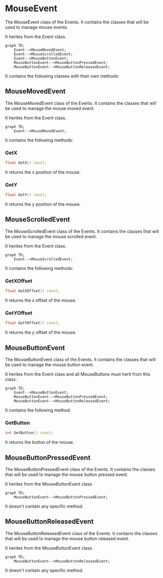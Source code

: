 # MouseEvent

The MouseEvent class of the Events. It contains the classes that will be used to manage mouse events.

It herites from the Event class.

```mermaid
graph TD;
    Event-->MouseMovedEvent;
    Event-->MouseScrolledEvent;
    Event-->MouseButtonEvent;
    MouseButtonEvent-->MouseButtonPressedEvent;
    MouseButtonEvent-->MouseButtonReleasedEvent;
```

It contains the following classes with their own methods:

## MouseMovedEvent

The MouseMovedEvent class of the Events. It contains the classes that will be used to manage the mouse moved event.

It herites from the Event class.

```mermaid
graph TD;
    Event-->MouseMovedEvent;
```

It contains the following methods:

### GetX

```c++
float GetX() const;
```

It returns the x position of the mouse.

### GetY

```c++
float GetY() const;
```

It returns the y position of the mouse.

## MouseScrolledEvent

The MouseScrolledEvent class of the Events. It contains the classes that will be used to manage the mouse scrolled event.

It herites from the Event class.

```mermaid
graph TD;
    Event-->MouseScrolledEvent;
```

It contains the following methods:

### GetXOffset

```c++
float GetXOffset() const;
```

It returns the x offset of the mouse.

### GetYOffset

```c++
float GetYOffset() const;
```

It returns the y offset of the mouse.

## MouseButtonEvent

The MouseButtonEvent class of the Events. It contains the classes that will be used to manage the mouse button event.

It herites from the Event class and all MouseButtons must herit from this class :

```mermaid
graph TD;
    Event-->MouseButtonEvent;
    MouseButtonEvent-->MouseButtonPressedEvent;
    MouseButtonEvent-->MouseButtonReleasedEvent;
```

It contains the following method:

### GetButton

```c++
int GetButton() const;
```

It returns the button of the mouse.

## MouseButtonPressedEvent

The MouseButtonPressedEvent class of the Events. It contains the classes that will be used to manage the mouse button pressed event.

It herites from the MouseButtonEvent class.

```mermaid
graph TD;
    MouseButtonEvent-->MouseButtonPressedEvent;
```

It doesn't contain any specific method.

## MouseButtonReleasedEvent

The MouseButtonReleasedEvent class of the Events. It contains the classes that will be used to manage the mouse button released event.

It herites from the MouseButtonEvent class.

```mermaid
graph TD;
    MouseButtonEvent-->MouseButtonReleasedEvent;
```

It doesn't contain any specific method.


